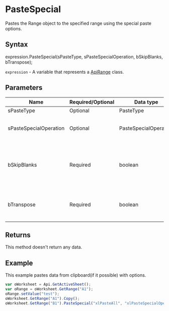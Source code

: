# PasteSpecial

Pastes the Range object to the specified range using the special paste options.

## Syntax

expression.PasteSpecial(sPasteType, sPasteSpecialOperation, bSkipBlanks, bTranspose);

`expression` - A variable that represents a [ApiRange](../ApiRange.md) class.

## Parameters

| **Name** | **Required/Optional** | **Data type** | **Default** | **Description** |
| ------------- | ------------- | ------------- | ------------- | ------------- |
| sPasteType | Optional | PasteType | "xlPasteAll" | Paste option. |
| sPasteSpecialOperation | Optional | PasteSpecialOperation | "xlPasteSpecialOperationNone" | The mathematical operation which will be applied to the copied data. |
| bSkipBlanks | Required | boolean |  | [bSkipBlanks=false] - Specifies whether to avoid replacing values in the paste area when blank cells occur in the copy area. |
| bTranspose | Required | boolean |  | [bTranspose=false] - Specifies whether the pasted data will be transposed from rows to columns. |

## Returns

This method doesn't return any data.

## Example

This example pastes data from clipboard(if it possible) with options.

```javascript
var oWorksheet = Api.GetActiveSheet();
var oRange = oWorksheet.GetRange("A1");
oRange.setValue("test");
oWorksheet.GetRange("A1").Copy();
oWorksheet.GetRange("B1").PasteSpecial("xlPasteAll", "xlPasteSpecialOperationNone", false, false);
```
